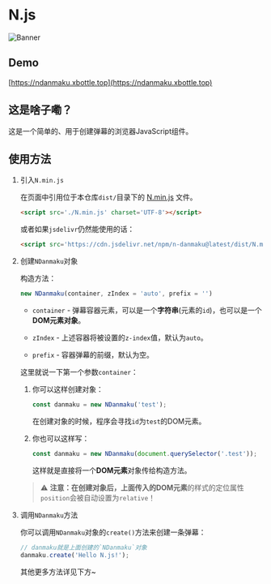 # N.js

![Banner](https://ww2.sinaimg.cn/large/ed039e1fgy1fxzuvu16clj20m808cgpi)  

## Demo

[https://ndanmaku.xbottle.top](https://ndanmaku.xbottle.top)  

## 这是啥子嘞？ 

这是一个简单的、用于创建弹幕的浏览器JavaScript组件。

## 使用方法

1. 引入`N.min.js`  

    在页面中引用位于本仓库`dist/`目录下的 [N.min.js](dist/N.min.js) 文件。

    ```html  
    <script src='./N.min.js' charset='UTF-8'></script>  
    ```  

    或者如果`jsdelivr`仍然能使用的话：

    ```html
    <script src='https://cdn.jsdelivr.net/npm/n-danmaku@latest/dist/N.min.js' charset='UTF-8'></script>  
    ```

2. 创建`NDanmaku`对象

    构造方法：

    ```javascript
    new NDanmaku(container, zIndex = 'auto', prefix = '')
    ```

    - `container` - 弹幕容器元素，可以是一个**字符串**(元素的`id`)，也可以是一个**DOM元素对象**。
    
    - `zIndex` - 上述容器将被设置的`z-index`值，默认为`auto`。

    - `prefix` - 容器弹幕的前缀，默认为空。

    这里就说一下第一个参数`container`：
    
    1. 你可以这样创建对象：

        ```javascript
        const danmaku = new NDanmaku('test');
        ```

        在创建对象的时候，程序会寻找`id`为`test`的DOM元素。

    2. 你也可以这样写：

        ```javascript
        const danmaku = new NDanmaku(document.querySelector('.test'));
        ```

        这样就是直接将一个**DOM元素**对象传给构造方法。

    > ⚠ **注意：**在创建对象后，上面传入的**DOM元素**的样式的定位属性`position`会被自动设置为`relative`！

3. 调用`NDanmaku`方法

    你可以调用`NDanmaku`对象的`create()`方法来创建一条弹幕：

    ```javascript
    // danmaku就是上面创建的`NDanmaku`对象
    danmaku.create('Hello N.js!');
    ```

    其他更多方法详见下方~






